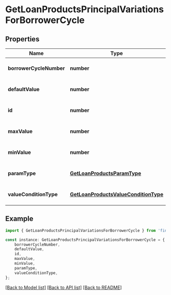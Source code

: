 # GetLoanProductsPrincipalVariationsForBorrowerCycle


## Properties

Name | Type | Description | Notes
------------ | ------------- | ------------- | -------------
**borrowerCycleNumber** | **number** |  | [optional] [default to undefined]
**defaultValue** | **number** |  | [optional] [default to undefined]
**id** | **number** |  | [optional] [default to undefined]
**maxValue** | **number** |  | [optional] [default to undefined]
**minValue** | **number** |  | [optional] [default to undefined]
**paramType** | [**GetLoanProductsParamType**](GetLoanProductsParamType.md) |  | [optional] [default to undefined]
**valueConditionType** | [**GetLoanProductsValueConditionType**](GetLoanProductsValueConditionType.md) |  | [optional] [default to undefined]

## Example

```typescript
import { GetLoanProductsPrincipalVariationsForBorrowerCycle } from 'fineract-typescript-client';

const instance: GetLoanProductsPrincipalVariationsForBorrowerCycle = {
    borrowerCycleNumber,
    defaultValue,
    id,
    maxValue,
    minValue,
    paramType,
    valueConditionType,
};
```

[[Back to Model list]](../README.md#documentation-for-models) [[Back to API list]](../README.md#documentation-for-api-endpoints) [[Back to README]](../README.md)
